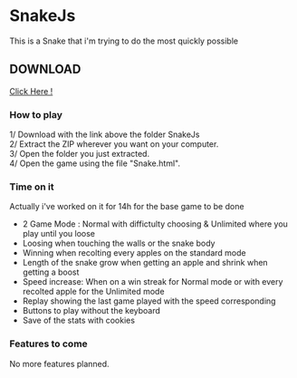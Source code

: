 # SnakeJs

This is a Snake that i'm trying to do the most quickly possible


## DOWNLOAD

[Click Here !](https://docs.google.com/uc?export=download&id=1gN7JLrPEyTxcq3lTAo-TUmN75yHmoo6y)

### How to play

1/ Download with the link above the folder SnakeJs  
2/ Extract the ZIP wherever you want on your computer.  
3/ Open the folder you just extracted.  
4/ Open the game using the file "Snake.html".  


### Time on it

Actually i've worked on it for 14h for the base game to be done  
  - 2 Game Mode : Normal with diffictulty choosing & Unlimited where you play until you loose  
  - Loosing when touching the walls or the snake body  
  - Winning when recolting every apples on the standard mode  
  - Length of the snake grow when getting an apple and shrink when getting a boost  
  - Speed increase: When on a win streak for Normal mode or with every recolted apple for the Unlimited mode  
  - Replay showing the last game played with the speed corresponding  
  - Buttons to play without the keyboard
  - Save of the stats with cookies

### Features to come

No more features planned.
